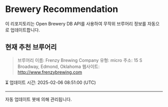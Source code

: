 # Brewery Recommendation

이 리포지토리는 Open Brewery DB API를 사용하여 무작위 브루어리 정보를 자동으로 업데이트합니다.

## 현재 추천 브루어리
> 브루어리 이름: Frenzy Brewing Company
유형: micro
주소: 15 S Broadway, Edmond, Oklahoma
웹사이트: http://www.frenzybrewing.com

⏳ 업데이트 시간: 2025-02-06 08:51:00 (UTC)

---
자동 업데이트 봇에 의해 관리됩니다.